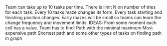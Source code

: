 Team can take up to 10 tasks per time.
There is limit N on number of tries for each task.
Every 10 tasks maze changes its form.
Every task starting and finishing position changes.
Early mazes will be small so teams can learn the change frequency and movement limits.
IDEAS:
From some moment each cell has a value.
Team has to find:
Path with the minimal maximum
Most expensive path
Shortest path
and some other types of tasks on finding path in graph
